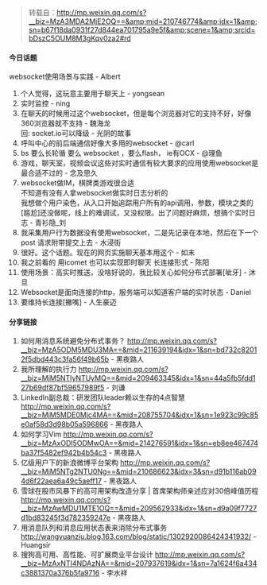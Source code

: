 > 转载自：<http://mp.weixin.qq.com/s?__biz=MzA3MDA2MjE2OQ==&amp;mid=210746774&amp;idx=1&amp;sn=b67f18da0931f27d844ea701795a9e5f&amp;scene=1&amp;srcid=bDszC5OUM8M3gKqv0za2#rd>

#### 今日话题

websocket使用场景与实践 - Albert

1. 个人觉得，这玩意主要用于聊天上 - yongsean
2. 实时监控 - ning
3. 在聊天的时候用过这个websocket，但是每个浏览器对它的支持不好，好像360浏览器就不支持 - 魏海龙  
回: socket.io可以降级 - 光阴的故事
4. 呼叫中心的前后端通信好像大多用的websocket - @carl
5. bs 要么长轮循 要么 websocket ，要么flash， ie有OCX - @理鱼
6. 游戏，聊天室，视频会议这些对实时通信有较大要求的应用使用websocket是最合适不过的 - 念及思久
7. websocket做IM，棋牌类游戏很合适  
不知道有没有人拿websocket做实时日志分析的  
我想做个用户染色，从入口开始追踪用户所有的api调用，参数，模块之类的  
[尴尬]还没做呢，线上的难调试，又没权限。出了问题好麻烦，想搞个实时日志 - 青衫隐_刘
8. 我采集用户行为数据没有使用websocket，二是先记录在本地，然后在下一个post 请求附带提交上去 - 水浸街
9. 很好。这个话题。现在的网页实施聊天基本用这个 - 如末
10. 我之前看的 用icomet 也可以实现即时聊天  长连接形式  - 陈阳
11. 使用场景：高实时推送，没啥好说的，我比较关心如何分布式部署[呲牙] - 沐旦
12. Websocket是面向连接的http，服务端可以知道客户端的实时状态 - Daniel
13. 要维持长连接[撇嘴] - 人生豪迈

#### 分享链接

1. 如何用消息系统避免分布式事务？ http://mp.weixin.qq.com/s?__biz=MzA5ODM5MDU3MA==&mid=211639194&idx=1&sn=bd732c82012f5dbd443c3fa56f49b65b - 黑夜路人
2. 我所理解的执行力 http://mp.weixin.qq.com/s?__biz=MjM5NTIyNTUyMQ==&mid=209463345&idx=1&sn=44a5fb5fdd127b69df87bf59657989f5 - 刘谦
3. LinkedIn副总裁：研发团队leader赖以生存的4点智慧 http://mp.weixin.qq.com/s?__biz=MjM5MDE0Mjc4MA==&mid=208755704&idx=1&sn=1e923c99c85e0af58d3d98b05a596866 - 黑夜路人
4. 如何学习Vim http://mp.weixin.qq.com/s?__biz=MzAxODI5ODMwOA==&mid=214276591&idx=1&sn=eb8ee467474ba37f5482ef942b4b54c3 - 黑夜路人
5. 亿级用户下的新浪微博平台架构 http://mp.weixin.qq.com/s?__biz=MjM5NTg2NTU0Ng==&mid=210686623&idx=3&sn=d91b116ab094d6f22aea6a49c5aeff17 - 黑夜路人
6. 雪球在股市风暴下的高可用架构改造分享 | 首席架构师亲述应对30倍峰值历程 http://mp.weixin.qq.com/s?__biz=MzAwMDU1MTE1OQ==&mid=209562933&idx=1&sn=d9a09f7727d1bd83245f3d782359247e - 黑夜路人
7. 用消息队列和消息应用状态表来消除分布式事务 http://wangyuanzju.blog.163.com/blog/static/1302920086424341932/ - Huangsir
8. 搜狗高可用、高性能、可扩展商业平台设计 http://mp.weixin.qq.com/s?__biz=MzAxNTI4NDAzNA==&mid=207937619&idx=1&sn=7a1624f6a434c3881370a376b5fa9716 - 李水祥
